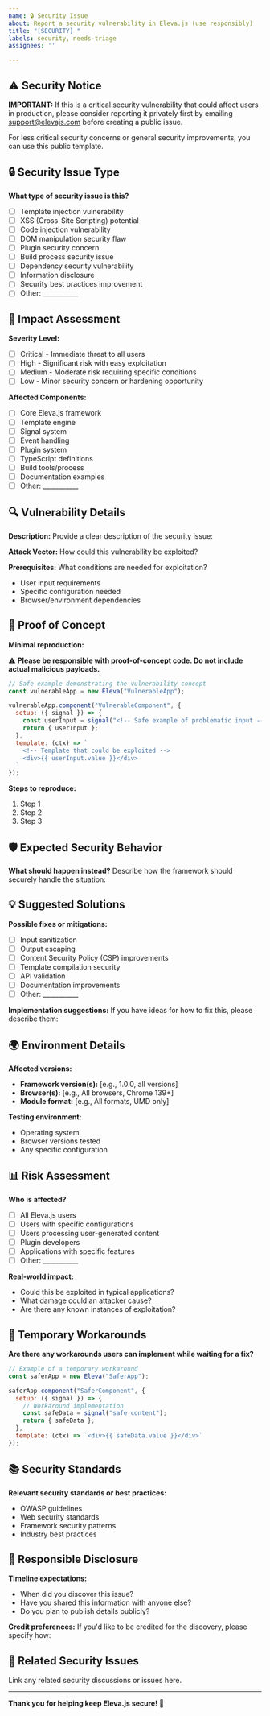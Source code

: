 ```yaml
---
name: 🔒 Security Issue
about: Report a security vulnerability in Eleva.js (use responsibly)
title: "[SECURITY] "
labels: security, needs-triage
assignees: ''

---
```


## ⚠️ Security Notice

**IMPORTANT:** If this is a critical security vulnerability that could affect users in production, please consider reporting it privately first by emailing [support@elevajs.com](mailto:support@elevajs.com) before creating a public issue.

For less critical security concerns or general security improvements, you can use this public template.

## 🔒 Security Issue Type

**What type of security issue is this?**
- [ ] Template injection vulnerability
- [ ] XSS (Cross-Site Scripting) potential
- [ ] Code injection vulnerability
- [ ] DOM manipulation security flaw
- [ ] Plugin security concern
- [ ] Build process security issue
- [ ] Dependency security vulnerability
- [ ] Information disclosure
- [ ] Security best practices improvement
- [ ] Other: ___________

## 🎯 Impact Assessment

**Severity Level:**
- [ ] Critical - Immediate threat to all users
- [ ] High - Significant risk with easy exploitation
- [ ] Medium - Moderate risk requiring specific conditions
- [ ] Low - Minor security concern or hardening opportunity

**Affected Components:**
- [ ] Core Eleva.js framework
- [ ] Template engine
- [ ] Signal system
- [ ] Event handling
- [ ] Plugin system
- [ ] TypeScript definitions
- [ ] Build tools/process
- [ ] Documentation examples
- [ ] Other: ___________

## 🔍 Vulnerability Details

**Description:**
Provide a clear description of the security issue:

**Attack Vector:**
How could this vulnerability be exploited?

**Prerequisites:**
What conditions are needed for exploitation?
- User input requirements
- Specific configuration needed
- Browser/environment dependencies

## 🧪 Proof of Concept

**Minimal reproduction:**

⚠️ **Please be responsible with proof-of-concept code. Do not include actual malicious payloads.**

```javascript
// Safe example demonstrating the vulnerability concept
const vulnerableApp = new Eleva("VulnerableApp");

vulnerableApp.component("VulnerableComponent", {
  setup: ({ signal }) => {
    const userInput = signal("<!-- Safe example of problematic input -->");
    return { userInput };
  },
  template: (ctx) => `
    <!-- Template that could be exploited -->
    <div>{{ userInput.value }}</div>
  `
});
```

**Steps to reproduce:**
1. Step 1
2. Step 2
3. Step 3

## 🛡️ Expected Security Behavior

**What should happen instead?**
Describe how the framework should securely handle the situation:

## 💡 Suggested Solutions

**Possible fixes or mitigations:**
- [ ] Input sanitization
- [ ] Output escaping
- [ ] Content Security Policy (CSP) improvements
- [ ] Template compilation security
- [ ] API validation
- [ ] Documentation improvements
- [ ] Other: ___________

**Implementation suggestions:**
If you have ideas for how to fix this, please describe them:

## 🌍 Environment Details

**Affected versions:**
- **Framework version(s):** [e.g., 1.0.0, all versions]
- **Browser(s):** [e.g., All browsers, Chrome 139+]
- **Module format:** [e.g., All formats, UMD only]

**Testing environment:**
- Operating system
- Browser versions tested
- Any specific configuration

## 📊 Risk Assessment

**Who is affected?**
- [ ] All Eleva.js users
- [ ] Users with specific configurations
- [ ] Users processing user-generated content
- [ ] Plugin developers
- [ ] Applications with specific features
- [ ] Other: ___________

**Real-world impact:**
- Could this be exploited in typical applications?
- What damage could an attacker cause?
- Are there any known instances of exploitation?

## 🔧 Temporary Workarounds

**Are there any workarounds users can implement while waiting for a fix?**

```javascript
// Example of a temporary workaround
const saferApp = new Eleva("SaferApp");

saferApp.component("SaferComponent", {
  setup: ({ signal }) => {
    // Workaround implementation
    const safeData = signal("safe content");
    return { safeData };
  },
  template: (ctx) => `<div>{{ safeData.value }}</div>`
});
```

## 📚 Security Standards

**Relevant security standards or best practices:**
- OWASP guidelines
- Web security standards
- Framework security patterns
- Industry best practices

## 🤝 Responsible Disclosure

**Timeline expectations:**
- When did you discover this issue?
- Have you shared this information with anyone else?
- Do you plan to publish details publicly?

**Credit preferences:**
If you'd like to be credited for the discovery, please specify how:

## 🔗 Related Security Issues

Link any related security discussions or issues here.

---

**Thank you for helping keep Eleva.js secure! 🙏** 